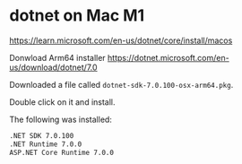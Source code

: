 # dotnet on Mac M1

https://learn.microsoft.com/en-us/dotnet/core/install/macos

Donwload Arm64 installer https://dotnet.microsoft.com/en-us/download/dotnet/7.0

Downloaded a file called `dotnet-sdk-7.0.100-osx-arm64.pkg`.

Double click on it and install.

The following was installed:

```txt
.NET SDK 7.0.100
.NET Runtime 7.0.0
ASP.NET Core Runtime 7.0.0
```
